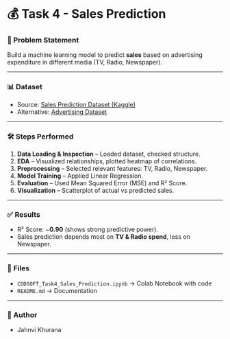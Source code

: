 # 💰 Task 4 - Sales Prediction

### 📌 Problem Statement
Build a machine learning model to predict **sales** based on advertising expenditure in different media (TV, Radio, Newspaper).  

---

### 📊 Dataset
- Source: [Sales Prediction Dataset (Kaggle)](https://www.kaggle.com/code/ashydv/sales-prediction-simple-linear-regression/input)  
- Alternative: [Advertising Dataset](https://raw.githubusercontent.com/ybifoundation/Dataset/main/Advertising.csv)

---

### 🛠️ Steps Performed
1. **Data Loading & Inspection** – Loaded dataset, checked structure.  
2. **EDA** – Visualized relationships, plotted heatmap of correlations.  
3. **Preprocessing** – Selected relevant features: TV, Radio, Newspaper.  
4. **Model Training** – Applied Linear Regression.  
5. **Evaluation** – Used Mean Squared Error (MSE) and R² Score.  
6. **Visualization** – Scatterplot of actual vs predicted sales.

---

### ✅ Results
- R² Score: ~**0.90** (shows strong predictive power).  
- Sales prediction depends most on **TV & Radio spend**, less on Newspaper.

---

### 📂 Files
- `CODSOFT_Task4_Sales_Prediction.ipynb` → Colab Notebook with code  
- `README.md` → Documentation  

---

### 🚀 Author
- Jahnvi Khurana


